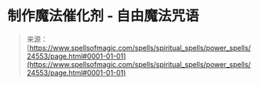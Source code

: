 <!--yml

分类：未分类

日期：2024年06月12日 19:10:33

-->

# 制作魔法催化剂 - 自由魔法咒语

> 来源：[https://www.spellsofmagic.com/spells/spiritual_spells/power_spells/24553/page.html#0001-01-01](https://www.spellsofmagic.com/spells/spiritual_spells/power_spells/24553/page.html#0001-01-01)
